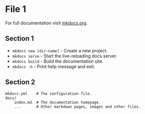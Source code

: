 # File 1

For full documentation visit [mkdocs.org](https://www.mkdocs.org).

## Section 1

* `mkdocs new [dir-name]` - Create a new project.
* `mkdocs serve` - Start the live-reloading docs server.
* `mkdocs build` - Build the documentation site.
* `mkdocs -h` - Print help message and exit.

## Section 2

    mkdocs.yml    # The configuration file.
    docs/
        index.md  # The documentation homepage.
        ...       # Other markdown pages, images and other files.
